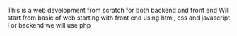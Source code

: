 This is a web development from scratch for both backend and front end
Will start from basic of web starting with front end using html, css and javascript 
For backend we will use php
